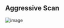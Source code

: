 ## Aggressive Scan

![image](https://github.com/user-attachments/assets/6df49f03-ca7a-4023-8616-54cfb4ffd823)
